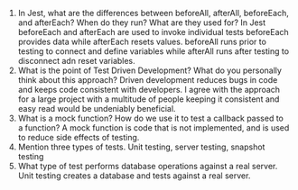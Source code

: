 <!-- Answers to the Short Answer Essay Questions go here -->


1. In Jest, what are the differences between beforeAll, afterAll, beforeEach, and afterEach? When do they run? What are they used for?
In Jest beforeEach and afterEach are used to invoke individual tests beforeEach provides data while afterEach resets values. beforeAll runs prior to testing to connect and define variables while afterAll runs after testing to disconnect adn reset variables.
1. What is the point of Test Driven Development? What do you personally think about this approach?
Driven development reduces bugs in code and keeps code consistent with developers. I agree with the approach for a large project with a multitude of people keeping it consistent and easy read would be undeniably beneficial.
1. What is a mock function? How do we use it to test a callback passed to a function?
A mock function is code that is not implemented, and is used to reduce side effects of testing.
1. Mention three types of tests.
Unit testing, server testing, snapshot testing
1. What type of test performs database operations against a real server.
Unit testing creates a database and tests against a real server.